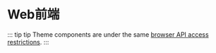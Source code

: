 # Web前端

::: tip tip
Theme components are under the same [browser API access restrictions](../guide/using-vue.md#browser-api-access-restrictions).
:::
